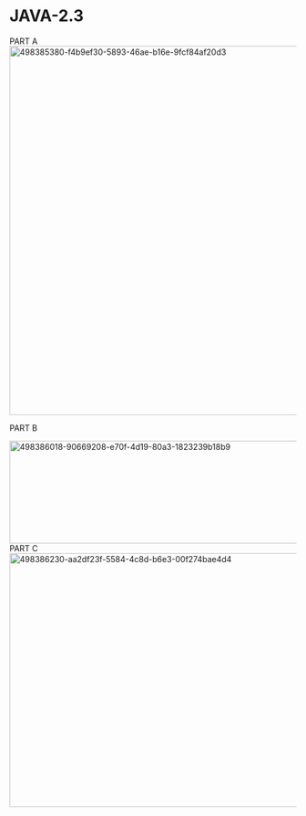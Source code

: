 # JAVA-2.3
PART A
<img width="831" height="647" alt="498385380-f4b9ef30-5893-46ae-b16e-9fcf84af20d3" src="https://github.com/user-attachments/assets/e6c0eee7-e062-4f85-9798-0fcafa89a1bc" />

PART B

<img width="839" height="180" alt="498386018-90669208-e70f-4d19-80a3-1823239b18b9" src="https://github.com/user-attachments/assets/0fb1a5ac-ea0a-4cbb-8b11-ed19e19c427e" />
PART C
<img width="840" height="445" alt="498386230-aa2df23f-5584-4c8d-b6e3-00f274bae4d4" src="https://github.com/user-attachments/assets/9411ddc4-f229-4a18-9c82-8e31904b2916" />
